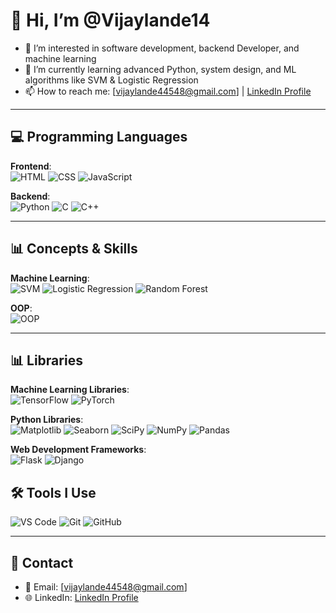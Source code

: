 # 👋 Hi, I’m @Vijaylande14

- 👀 I’m interested in software development, backend Developer, and machine learning  
- 🌱 I’m currently learning advanced Python, system design, and ML algorithms like SVM & Logistic Regression  
- 📫 How to reach me: [vijaylande44548@gmail.com] | [LinkedIn Profile](https://www.linkedin.com/in/vijay-lande014/)

---

## 💻 Programming Languages

**Frontend**:  
![HTML](https://img.shields.io/badge/HTML5-E34F26?style=flat&logo=html5&logoColor=white) ![CSS](https://img.shields.io/badge/CSS3-1572B6?style=flat&logo=css3&logoColor=white) ![JavaScript](https://img.shields.io/badge/JavaScript-F7DF1E?style=flat&logo=javascript&logoColor=black)  

**Backend**:  
![Python](https://img.shields.io/badge/Python-3776AB?style=flat&logo=python&logoColor=white) ![C](https://img.shields.io/badge/C-00599C?style=flat&logo=c&logoColor=white) ![C++](https://img.shields.io/badge/C++-00599C?style=flat&logo=c%2B%2B&logoColor=white)

---

## 📊 Concepts & Skills

**Machine Learning**:  
![SVM](https://img.shields.io/badge/SVM-Algorithm-6f42c1?style=flat) ![Logistic Regression](https://img.shields.io/badge/Logistic%20Regression-Model-8e44ad?style=flat) ![Random Forest](https://img.shields.io/badge/Random%20Forest-Model-228B22?style=flat)  

**OOP**:  
![OOP](https://img.shields.io/badge/OOP-Concepts-blue?style=flat)

---

## 📊 Libraries

**Machine Learning Libraries**:  
![TensorFlow](https://img.shields.io/badge/TensorFlow-FF6F00?style=flat&logo=tensorflow&logoColor=white) ![PyTorch](https://img.shields.io/badge/PyTorch-EE4C2C?style=flat&logo=pytorch&logoColor=white) 

**Python Libraries**:  
![Matplotlib](https://img.shields.io/badge/Matplotlib-003C60?style=flat&logo=matplotlib&logoColor=white) ![Seaborn](https://img.shields.io/badge/Seaborn-008C72?style=flat&logo=seaborn&logoColor=white) 
![SciPy](https://img.shields.io/badge/SciPy-8CA0FF?style=flat&logo=scipy&logoColor=white)  ![NumPy](https://img.shields.io/badge/NumPy-013243?style=flat&logo=numpy&logoColor=white) 
![Pandas](https://img.shields.io/badge/Pandas-150458?style=flat&logo=pandas&logoColor=white)

**Web Development Frameworks**:  
![Flask](https://img.shields.io/badge/Flask-000000?style=flat&logo=flask&logoColor=white) ![Django](https://img.shields.io/badge/Django-092E20?style=flat&logo=django&logoColor=white)

## 🛠 Tools I Use

![VS Code](https://img.shields.io/badge/VS%20Code-007ACC?style=flat&logo=visual-studio-code&logoColor=white) ![Git](https://img.shields.io/badge/Git-F05032?style=flat&logo=git&logoColor=white)
![GitHub](https://img.shields.io/badge/GitHub-181717?style=flat&logo=github&logoColor=white)

---

## 🔗 Contact

- 📧 Email: [vijaylande44548@gmail.com]  
- 🌐 LinkedIn: [LinkedIn Profile](https://www.linkedin.com/in/vijay-lande014/)
